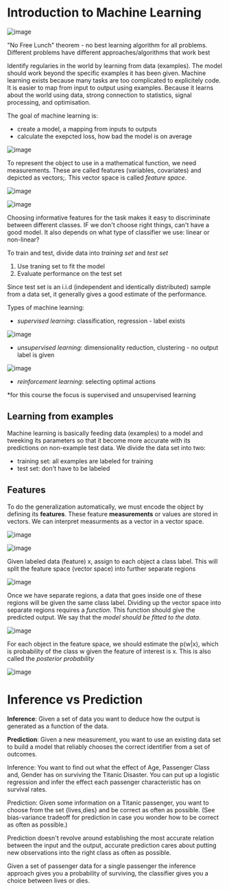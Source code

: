 # Introduction to Machine Learning

![image](../../images/roadmap.PNG)

"No Free Lunch" theorem - no best learning algorithm for all problems. Different problems have different approaches/algorithms that work best

Identify regularies in the world by learning from data (examples). The model should work beyond the specific examples it has been given. Machine learning exists because many tasks are too complicated to explicitely code. It is easier to map from input to output using examples. Because it learns about the world using data, strong connection to statistics, signal processing, and optimisation.

The goal of machine learning is:
- create a model, a mapping from inputs to outputs
- calculate the exepcted loss, how bad the model is on average

![image](../../images/ml_process.PNG)

To represent the object to use in a mathematical function, we need measurements. These are called features (variables, covariates) and depicted as vectors;. This vector space is called *feature space*.

![image](../../images/feature_space.PNG)

![image](../../images/classifier_evaluation.PNG)

Choosing informative features for the task makes it easy to discriminate between different classes. IF we don't choose right things, can't have a good model. It also depends on what type of classifier we use: linear or non-linear?

To train and test, divide data into *training set* and *test set*
1. Use traning set to fit the model
2. Evaluate performance on the test set

Since test set is an i.i.d (independent and identically distributed) sample from a data set, it generally gives a good estimate of the performance.

Types of machine learning:
- *supervised learning*: classification, regression - label exists

![image](../../images/supervised_learning.PNG)

- *unsupervised learning*: dimensionality reduction, clustering - no output label is given

![image](../../images/unsupervised_learning.PNG)

- *reinforcement learning*: selecting optimal actions

*for this course the focus is supervised and unsupervised learning

## Learning from examples
Machine learning is basically feeding data (examples) to a model and tweeking its parameters so that it become more accurate with its predictions on non-example test data. We divide the data set into two:

- training set: all examples are labeled for training
- test set: don't have to be labeled

## Features
To do the generalization automatically, we must encode the object by defining its **features**. These feature **measurements** or values are stored in vectors. We can interpret measurments as a vector in a vector space. 

![image](../../images/classification_terms.PNG)

![image](../../images/data_as_vector.PNG)

 Given labeled data (feature) x, assign to each object a class label. This will split the feature space (vector space) into further separate regions

![image](../../images/vector_space_organized.PNG)

Once we have separate regions, a data that goes inside one of these regions will be given the same class label. Dividing up the vector space into separate regions requires a *function*. This function should give the predicted output. We say that the *model should be fitted to the data*.

![image](../../images/fitted_to_data.PNG)

For each object in the feature space, we should estimate the p(w|x), which is  probability of the class w given the feature of interest is x. This is also called the *posterior probability*

![image](../../images/pattern_recognition_pipeline.PNG)


# Inference vs Prediction
**Inference**: Given a set of data you want to deduce how the output is generated as a function of the data.

**Prediction**: Given a new measurement, you want to use an existing data set to build a model that reliably chooses the correct identifier from a set of outcomes.

Inference: You want to find out what the effect of Age, Passenger Class and, Gender has on surviving the Titanic Disaster. You can put up a logistic regression and infer the effect each passenger characteristic has on survival rates.

Prediction: Given some information on a Titanic passenger, you want to choose from the set {lives,dies}
and be correct as often as possible. (See bias-variance tradeoff for prediction in case you wonder how to be correct as often as possible.) 

Prediction doesn't revolve around establishing the most accurate relation between the input and the output, accurate prediction cares about putting new observations into the right class as often as possible.

Given a set of passenger data for a single passenger the inference approach gives you a probability of surviving, the classifier gives you a choice between lives or dies. 